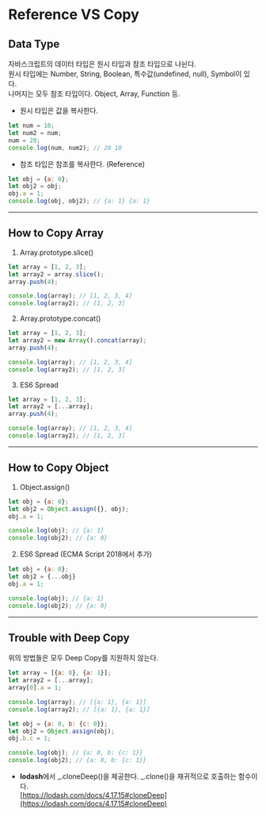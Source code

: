 # Reference VS Copy

## Data Type

자바스크립트의 데이터 타입은 원시 타입과 참조 타입으로 나뉜다.  
원시 타입에는 Number, String, Boolean, 특수값(undefined, null), Symbol이 있다.  
나머지는 모두 참조 타입이다. Object, Array, Function 등.  

- 원시 타입은 값을 복사한다.

```javascript
let num = 10;
let num2 = num;
num = 20;
console.log(num, num2); // 20 10
```

- 참조 타입은 참조를 복사한다. (Reference)

```javascript
let obj = {a: 0};
let obj2 = obj;
obj.a = 1;
console.log(obj, obj2); // {a: 1} {a: 1}
```

---

## How to Copy Array
	
1.  Array.prototype.slice()
```javascript
let array = [1, 2, 3];
let array2 = array.slice();
array.push(4);

console.log(array); // [1, 2, 3, 4]
console.log(array2); // [1, 2, 3]
```

2. Array.prototype.concat()
```javascript
let array = [1, 2, 3];
let array2 = new Array().concat(array);
array.push(4);

console.log(array); // [1, 2, 3, 4]
console.log(array2); // [1, 2, 3]
```

3.  ES6 Spread
```javascript
let array = [1, 2, 3];
let array2 = [...array];
array.push(4);

console.log(array); // [1, 2, 3, 4]
console.log(array2); // [1, 2, 3]
```

---

## How to Copy Object

1. Object.assign()
```javascript
let obj = {a: 0};
let obj2 = Object.assign({}, obj);
obj.a = 1;

console.log(obj); // {a: 1}
console.log(obj2); // {a: 0}
```

2. ES6 Spread (ECMA Script 2018에서 추가)
```javascript
let obj = {a: 0};
let obj2 = {...obj}
obj.a = 1;

console.log(obj); // {a: 1}
console.log(obj2); // {a: 0}
```

---

## Trouble with Deep Copy

위의 방법들은 모두 Deep Copy를 지원하지 않는다.

```javascript
let array = [{a: 0}, {a: 1}];
let array2 = [...array];
array[0].a = 1;

console.log(array); // [{a: 1}, {a: 1}]
console.log(array2); // [{a: 1}, {a: 1}]
```

```javascript
let obj = {a: 0, b: {c: 0}};
let obj2 = Object.assign(obj);
obj.b.c = 1;

console.log(obj); // {a: 0, b: {c: 1}}
console.log(obj2); // {a: 0, b: {c: 1}}
```

- **lodash**에서 _.cloneDeep()을 제공한다. _.clone()을 재귀적으로 호출하는 함수이다.  
[https://lodash.com/docs/4.17.15#cloneDeep](https://lodash.com/docs/4.17.15#cloneDeep)
